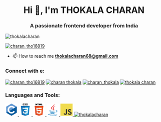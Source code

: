 <h1 align="center">Hi 👋, I'm THOKALA CHARAN</h1>
<h3 align="center">A passionate frontend developer from India</h3>

<p align="left"> <img src="https://komarev.com/ghpvc/?username=thokalacharan&label=Profile%20views&color=0e75b6&style=flat" alt="thokalacharan" /> </p>

<p align="left"> <a href="https://twitter.com/charan_tho16819" target="blank"><img src="https://img.shields.io/twitter/follow/charan_tho16819?logo=twitter&style=for-the-badge" alt="charan_tho16819" /></a> </p>

- 📫 How to reach me **thokalacharan68@gmail.com**

<h3 align="left">Connect with e:</h3>
<p align="left">
<a href="https://twitter.com/charan_tho16819" target="blank"><img align="center" src="https://raw.githubusercontent.com/rahuldkjain/github-profile-readme-generator/master/src/images/icons/Social/twitter.svg" alt="charan_tho16819" height="30" width="40" /></a>
<a href="https://linkedin.com/in/charan thokala" target="blank"><img align="center" src="https://raw.githubusercontent.com/rahuldkjain/github-profile-readme-generator/master/src/images/icons/Social/linked-in-alt.svg" alt="charan thokala" height="30" width="40" /></a>
<a href="https://instagram.com/charan_thokala" target="blank"><img align="center" src="https://raw.githubusercontent.com/rahuldkjain/github-profile-readme-generator/master/src/images/icons/Social/instagram.svg" alt="charan_thokala" height="30" width="40" /></a>
<a href="https://www.hackerrank.com/thokala charan" target="blank"><img align="center" src="https://raw.githubusercontent.com/rahuldkjain/github-profile-readme-generator/master/src/images/icons/Social/hackerrank.svg" alt="thokala charan" height="30" width="40" /></a>
</p>

<h3 align="left">Languages and Tools:</h3>
<p align="left"> <a href="https://www.cprogramming.com/" target="_blank" rel="noreferrer"> <img src="https://raw.githubusercontent.com/devicons/devicon/master/icons/c/c-original.svg" alt="c" width="40" height="40"/> </a> <a href="https://www.w3schools.com/css/" target="_blank" rel="noreferrer"> <img src="https://raw.githubusercontent.com/devicons/devicon/master/icons/css3/css3-original-wordmark.svg" alt="css3" width="40" height="40"/> </a> <a href="https://www.w3.org/html/" target="_blank" rel="noreferrer"> <img src="https://raw.githubusercontent.com/devicons/devicon/master/icons/html5/html5-original-wordmark.svg" alt="html5" width="40" height="40"/> </a> <a href="https://www.java.com" target="_blank" rel="noreferrer"> <img src="https://raw.githubusercontent.com/devicons/devicon/master/icons/java/java-original.svg" alt="java" width="40" height="40"/> </a> <a href="https://developer.mozilla.org/en-US/docs/Web/JavaScript" target="_blank" rel="noreferrer"> <img src="https://raw.githubusercontent.com/devicons/devicon/master/icons/javascript/javascript-original.svg" alt="javascript" width="40" height="40"/> </a> <a href="https://www.linux.org/" target="_blank" 
<p><img align="center" src="https://github-readme-streak-stats.herokuapp.com/?user=thokalacharan&" alt="thokalacharan" /></p>
